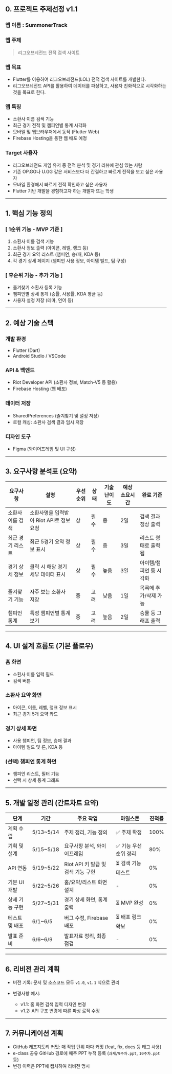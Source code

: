 ## 0. 프로젝트 주제선정 v1.1

### 앱 이름 : SummonerTrack

### 앱 주제

> 리그오브레전드 전적 검색 사이트

### 앱 목표

* Flutter를 이용하여 리그오브레전드(LOL) 전적 검색 사이트를 개발한다.
* 리그오브레전드 API를 활용하여 데이터를 파싱하고, 사용자 친화적으로 시각화하는 것을 목표로 한다.

### 앱 특징

* 소환사 이름 검색 기능
* 최근 경기 전적 및 챔피언별 통계 시각화
* 모바일 및 웹브라우저에서 동작 (Flutter Web)
* Firebase Hosting을 통한 웹 배포 예정

### Target 사용자

* 리그오브레전드 게임 유저 중 전적 분석 및 경기 리뷰에 관심 있는 사람
* 기존 OP.GG나 U.GG 같은 서비스보다 더 간결하고 빠르게 전적을 보고 싶은 사용자
* 모바일 환경에서 빠르게 전적 확인하고 싶은 사용자
* Flutter 기반 개발을 경험하고자 하는 개발자 또는 학생

---

## 1. 핵심 기능 정의

### \[ 1순위 기능 - MVP 기준 ]

1. 소환사 이름 검색 기능
2. 소환사 정보 출력 (아이콘, 레벨, 랭크 등)
3. 최근 경기 요약 리스트 (챔피언, 승/패, KDA 등)
4. 각 경기 상세 페이지 (챔피언 사용 정보, 아이템 빌드, 팀 구성)

### \[ 후순위 기능 - 추가 기능 ]

* 즐겨찾기 소환사 등록 기능
* 챔피언별 상세 통계 (승률, 사용률, KDA 평균 등)
* 사용자 설정 저장 (테마, 언어 등)

---

## 2. 예상 기술 스택

### 개발 환경

* Flutter (Dart)
* Android Studio / VSCode

### API & 백엔드

* Riot Developer API (소환사 정보, Match-V5 등 활용)
* Firebase Hosting (웹 배포)

### 데이터 저장

* SharedPreferences (즐겨찾기 및 설정 저장)
* 로컬 캐싱: 소환사 검색 결과 임시 저장

### 디자인 도구

* Figma (와이어프레임 및 UI 구성)

---

## 3. 요구사항 분석표 (요약)

| 요구사항      | 설명                         | 우선순위 | 상태 | 기술 난이도 | 예상 소요시간 | 완료 기준         |
| --------- | -------------------------- | ---- | -- | ------ | ------- | ------------- |
| 소환사 이름 검색 | 소환사명을 입력받아 Riot API로 정보 요청 | 상    | 필수 | 중      | 2일      | 검색 결과 정상 출력   |
| 최근 경기 리스트 | 최근 5경기 요약 정보 표시            | 상    | 필수 | 중      | 3일      | 리스트 형태로 출력됨   |
| 경기 상세 정보  | 클릭 시 해당 경기 세부 데이터 표시       | 상    | 필수 | 높음     | 3일      | 아이템/챔피언 등 시각화 |
| 즐겨찾기 기능   | 자주 보는 소환사 저장               | 중    | 고려 | 낮음     | 1일      | 목록에 추가/삭제 가능  |
| 챔피언 통계    | 특정 챔피언별 통계 보기              | 중    | 고려 | 높음     | 2일      | 승률 등 그래프 출력   |

---

## 4. UI 설계 흐름도 (기본 플로우)

### 홈 화면

* 소환사 이름 입력 필드
* 검색 버튼

### 소환사 요약 화면

* 아이콘, 이름, 레벨, 랭크 정보 표시
* 최근 경기 5개 요약 카드

### 경기 상세 화면

* 사용 챔피언, 팀 정보, 승패 결과
* 아이템 빌드 및 룬, KDA 등

### (선택) 챔피언 통계 화면

* 챔피언 리스트, 필터 기능
* 선택 시 상세 통계 그래프

---

## 5. 개발 일정 관리 (간트차트 요약)

| 단계       | 기간         | 주요 작업                    | 마일스톤         | 진척률  |
| -------- | ---------- | ------------------------ | ------------ | ---- |
| 계획 수립    | 5/13\~5/14 | 주제 정리, 기능 정의             | ✅ 주제 확정      | 100% |
| 기획 및 설계  | 5/15\~5/18 | 요구사항 분석, 와이어프레임          | ✅ 기능 우선순위 정리 | 80%  |
| API 연동   | 5/19\~5/22 | Riot API 키 발급 및 검색 기능 구현 | ⏳ 검색 기능 테스트  | 0%   |
| 기본 UI 개발 | 5/22\~5/26 | 홈/요약/리스트 화면 설계           | -            | 0%   |
| 상세 기능 구현 | 5/27\~5/31 | 경기 상세 화면, 통계 출력          | ⏳ MVP 완성     | 0%   |
| 테스트 및 배포 | 6/1\~6/5   | 버그 수정, Firebase 배포       | ⏳ 배포 링크 확보   | 0%   |
| 발표 준비    | 6/6\~6/9   | 발표자료 정리, 최종 점검           | -            | 0%   |

---

## 6. 리비전 관리 계획

* 버전 기록: 문서 및 소스코드 모두 `v1.0`, `v1.1` 식으로 관리
* 변경사항 예시:

  * v1.1: 홈 화면 검색 입력 디자인 변경
  * v1.2: API 구조 변경에 따른 파싱 로직 수정

---

## 7. 커뮤니케이션 계획

* GitHub 레포지토리 커밋: 매 작업 단위 마다 커밋 (feat, fix, docs 등 태그 사용)
* e-class 공유 GitHub 경로에 매주 PPT 누적 등록 (`과제/9주차.ppt`, `10주차.ppt` 등)
* 변경 이력은 PPT에 캡처하여 리비전 명시

